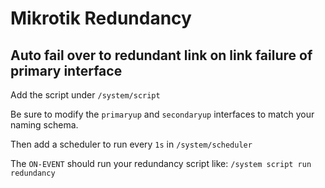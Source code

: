 # Mikrotik Redundancy
## Auto fail over to redundant link on link failure of primary interface

Add the script under `/system/script`

Be sure to modify the `primaryup` and `secondaryup` interfaces to match your naming schema.

Then add a scheduler to run every `1s` in `/system/scheduler`

The `ON-EVENT` should run your redundancy script like: `/system script run redundancy`
